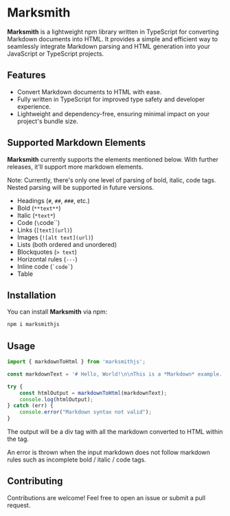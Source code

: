# Marksmith

**Marksmith** is a lightweight npm library written in TypeScript for converting Markdown documents into HTML. It provides a simple and efficient way to seamlessly integrate Markdown parsing and HTML generation into your JavaScript or TypeScript projects.

## Features

- Convert Markdown documents to HTML with ease.
- Fully written in TypeScript for improved type safety and developer experience.
- Lightweight and dependency-free, ensuring minimal impact on your project's bundle size.

## Supported Markdown Elements

**Marksmith** currently supports the elements mentioned below. With further releases, it'll support more markdown elements.

Note: Currently, there's only one level of parsing of bold, italic, code tags. Nested parsing will be supported in future versions.

- Headings (`#`, `##`, `###`, etc.)
- Bold (`**text**`)
- Italic (`*text*`)
- Code (`\`code\``)
- Links (`[text](url)`)
- Images (`![alt text](url)`)
- Lists (both ordered and unordered)
- Blockquotes (`> text`)
- Horizontal rules (`---`)
- Inline code (`` `code` ``)
- Table

## Installation

You can install **Marksmith** via npm:

```bash
npm i marksmithjs
```

## Usage

```typescript
import { markdownToHtml } from 'marksmithjs';

const markdownText = '# Hello, World!\n\nThis is a *Markdown* example.';

try {
    const htmlOutput = markdownToHtml(markdownText);
    console.log(htmlOutput);
} catch (err) {
    console.error("Markdown syntax not valid");
}
```

The output will be a div tag with all the markdown converted to HTML within the tag.

An error is thrown when the input markdown does not follow markdown rules such as incomplete bold / italic / code tags.

## Contributing

Contributions are welcome! Feel free to open an issue or submit a pull request.
